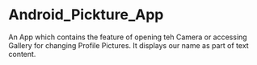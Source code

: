# Android_Pickture_App
  An App which contains the feature of opening teh Camera or accessing Gallery for changing Profile Pictures.
  It displays our name as part of text content.
